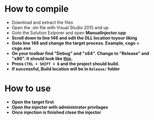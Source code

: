 # How to compile
<ul>
  <li>Download and extract the files</li>
  <li>Open the .sln file with Visual Studio 2015 and up</li>
  <li>Goto the Solution Exlporer and open <b>ManualInjector.cpp</li>
  <li>Scroll down to line 146 and edit the DLL location toyour liking</li>
  <li>Goto line 148 and change the target process. Example, csgo = csgo.exe
  <li>On your toolbar find "Debug" and "x64". Change to "Release" and "x86". It should look like <a href="https://imgur.com/a/I7rI005">this</a>.</li>
  <li>Press <code>CTRL + SHIFT + B</code> and the project should build.</li>
  <li>If successful, Build location will be in <code>Release/</code> folder</li>
</ul>

# How to use
<ul>
  <li>Open the target first</li>
  <li>Open the injector with <b>administrator privilages</b>
  <li>Once injection is finished close the injector</li>
</ul>
